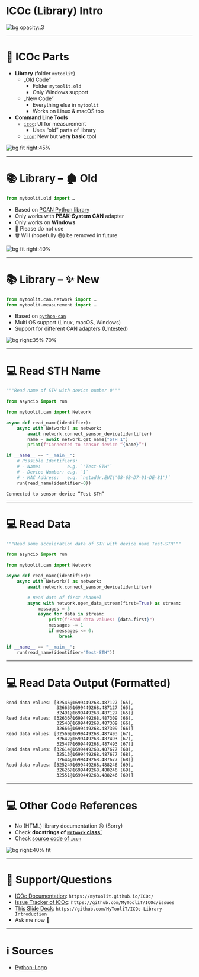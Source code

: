 # ICOc (Library) Intro

![bg opacity:.3](Pictures/ICOtronic-System.jpg)

---

# 🍱 ICOc Parts

- **Library** (folder `mytoolit`)
  - „Old Code“
    - Folder `mytoolit.old`
    - Only Windows support
  - „New Code“
    - Everything else in `mytoolit`
    - Works on Linux & macOS too
- **Command Line Tools**
  - [`icoc`](https://mytoolit.github.io/ICOc/#basic-usage): UI for measurement
    - Uses “old” parts of library
  - [`icon`](https://mytoolit.github.io/ICOc/#icon-cli-tool): New but **very basic** tool

![bg fit right:45%](Pictures/Measurement.png)

---

# 📚 Library – 🏚️ Old

```py
from mytoolit.old import …
```

- Based on [PCAN Python library](https://pypi.org/project/python-can/)
- Only works with **PEAK-System CAN** adapter
- Only works on **Windows**
- 🚫 Please do not use
- 🗑️ Will (hopefully 😅) be removed in future

![bg fit right:40%](Pictures/CAN-Adapter.jpg)

---

# 📚 Library – ✨ New

```py
from mytoolit.can.network import …
from mytoolit.measurement import …
```

- Based on [`python-can`](https://pypi.org/project/python-can/)
- Multi OS support (Linux, macOS, Windows)
- Support for different CAN adapters (Untested)

![bg right:35% 70%](Pictures/Python.png)

---

# 💻 Read STH Name

```py
"""Read name of STH with device number 0"""

from asyncio import run

from mytoolit.can import Network

async def read_name(identifier):
    async with Network() as network:
        await network.connect_sensor_device(identifier)
        name = await network.get_name("STH 1")
        print(f"Connected to sensor device “{name}”")

if __name__ == "__main__":
    # Possible Identifiers:
    # - Name:          e.g. `"Test-STH"`
    # - Device Number: e.g. `1`
    # - MAC Address:   e.g. `netaddr.EUI('08-6B-D7-01-DE-81')`
    run(read_name(identifier=0))
```

```
Connected to sensor device “Test-STH”
```

---

# 💻 Read Data

```py
"""Read some acceleration data of STH with device name Test-STH"""

from asyncio import run

from mytoolit.can import Network

async def read_name(identifier):
    async with Network() as network:
        await network.connect_sensor_device(identifier)

        # Read data of first channel
        async with network.open_data_stream(first=True) as stream:
            messages = 5
            async for data in stream:
                print(f"Read data values: {data.first}")
                messages -= 1
                if messages <= 0:
                    break

if __name__ == "__main__":
    run(read_name(identifier="Test-STH"))
```

---

# 💻 Read Data Output (Formatted)

```
Read data values: [32545@1699449268.487127 (65),
                   32663@1699449268.487127 (65),
                   32491@1699449268.487127 (65)]
Read data values: [32636@1699449268.487309 (66),
                   32540@1699449268.487309 (66),
                   32666@1699449268.487309 (66)]
Read data values: [32569@1699449268.487493 (67),
                   32642@1699449268.487493 (67),
                   32547@1699449268.487493 (67)]
Read data values: [32614@1699449268.487677 (68),
                   32513@1699449268.487677 (68),
                   32644@1699449268.487677 (68)]
Read data values: [32524@1699449268.488246 (69),
                   32626@1699449268.488246 (69),
                   32551@1699449268.488246 (69)]
```

---

# 💻 Other Code References

- No (HTML) library documentation 😢 (Sorry)
- Check **docstrings of [`Network` class`](https://github.com/MyTooliT/ICOc/blob/master/mytoolit/can/network.py)**
- Check [source code of `icon`](https://github.com/MyTooliT/ICOc/blob/master/mytoolit/cmdline/icon.py)

![bg right:40% fit](Pictures/Docstring.png)

---

# 🛟 Support/Questions

- [ICOc Documentation](https://mytoolit.github.io/ICOc/): `https://mytoolit.github.io/ICOc/`
- [Issue Tracker of ICOc](https://github.com/MyTooliT/ICOc/issues): `https://github.com/MyTooliT/ICOc/issues`
- [This Slide Deck](https://github.com/MyTooliT/ICOc-Library-Introduction): `https://github.com/MyTooliT/ICOc-Library-Introduction`
- Ask me now 🙂

---

# ℹ️ Sources

- [Python-Logo](https://commons.wikimedia.org/wiki/File:Python-logo-notext.svg)
